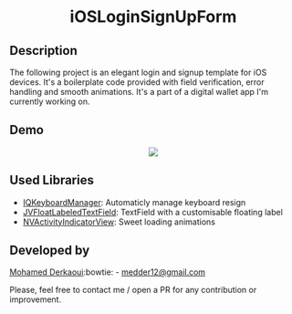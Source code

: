 <h1 align="center"> iOSLoginSignUpForm  </h1>

Description
------
The following project is an elegant login and signup template for iOS devices. It's a boilerplate code provided with field verification, error handling and smooth animations. It's a part of a digital wallet app I'm currently working on.



Demo
------
 <p align="center"> 
<img src="https://github.com/MohamedDer/iOSLoginSignUpForm/blob/master/demo%20gif/demo.gif">
</p>
 

Used Libraries
------

- [IQKeyboardManager](https://github.com/hackiftekhar/IQKeyboardManager): Automaticly manage keyboard resign
- [JVFloatLabeledTextField](https://github.com/jverdi/JVFloatLabeledTextField): TextField with a customisable floating label
- [NVActivityIndicatorView](https://github.com/ninjaprox/NVActivityIndicatorView): Sweet loading animations
 


Developed by
------
[Mohamed Derkaoui](about.me/mohamed-derkaoui):bowtie: -  medder12@gmail.com

Please, feel free to contact me / open a PR for any contribution or improvement. 
